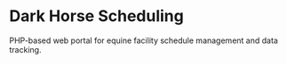 # Dark Horse Scheduling

PHP-based web portal for equine facility schedule management and data tracking.
